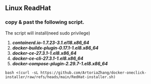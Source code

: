 ## Linux ReadHat
### copy & past the following script.
The script will install(need sudo privilege)
1. ***containerd.io-1.7.23-3.1.el18.x86_64***
1. ***docker-buildx-plugin-0.17.1-1.el8.x86_64***
1. ***docker-ce-27.3.1-1.el8.x86_64***
1. ***docker-ce-cli-27.3.1-1.el8.x86_64***
1. ***docker-compose-plugin-2.29.7-1.el8.x86_64***
```
bash <(curl -sL https://github.com/ArtoriaZhang/docker-oneclick-installer/raw/refs/heads/main/RedHat-installer.sh)
```
